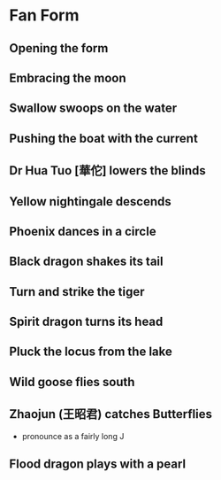 # Fan Form
## Opening the form
## Embracing the moon
## Swallow swoops on the water
## Pushing the boat with the current
## Dr Hua Tuo [華佗] lowers the blinds
## Yellow nightingale descends
## Phoenix dances in a circle
## Black dragon shakes its tail
## Turn and strike the tiger
## Spirit dragon turns its head
## Pluck the locus from the lake
## Wild goose flies south
## Zhaojun (王昭君) catches Butterflies

- pronounce as a fairly long J

## Flood dragon plays with a pearl
